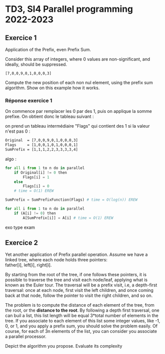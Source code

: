 # TD3, SI4 Parallel programming 2022-2023

## Exercice 1

Application of the Prefix, even Prefix Sum.

Consider this array of integers, where 0 values are non-significant, and ideally, should be suppressed.

`[7,0,0,9,0,1,0,0,0,3]`

Compute the new position of each non nul element, using the prefix sum algorithm. Show on this example how it works.

### Réponse exercice 1

On commence par remplacer les 0 par des 1, puis on applique la somme prefixe. On obtient donc le tableau suivant :

on prend un tableau intermédiaire "Flags" qui contient des 1 si la valeur n'est pas 0 :

```txt
Original  = [7,0,0,9,0,1,0,0,0,3]
Flags     = [1,0,0,1,0,1,0,0,0,1]
SumPrefix = [1,1,1,2,2,3,3,3,3,4]
```

algo :

```py 
for all i from 1 to n do in parallel
    if Original[i] != 0 then
        Flags[i] = 1
    else
        Flags[i] = 0
    # time = O(1) EREW

SumPrefix = SumPrefixFunction(Flags) # time = O(log(n)) EREW

for all i from 1 to n do in parallel
    if (A[i] != 0) then
        A[SumPrefix[i]] = A[i] # time = O(1) EREW
```

exo type exam 

## Exercice 2

Yet another application of Prefix parallel operation. Assume we have a linked tree, where each node holds three pointers:  
father[i], left[i], right[i].

By starting from the root of the tree, if one follows these pointers, it is possible to traverse the tree and visit each node/leaf, applying what is known as the Euler tour. The traversal will be a prefix visit, i.e, a depth-first traversal: once at each node, first visit the left children, and once coming back at that node, follow the pointer to visit the right children, and so on.

The problem is to compute the distance of each element of the tree, from the root, or the **distance to the root**. By following a depth first traversal, one can buil a list, this list length will be equal 3*total number of elements in the tree. If you associate to each element of this list some integer values, like -1, 0, or 1, and you apply a prefix sum, you should solve the problem easily. Of course, for each of 3n elements of the list, you can consider you associate a parallel processor.

Depict the algorithm you propose. Evaluate its complexity

